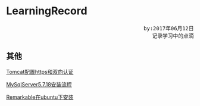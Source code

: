 # LearningRecord
<pre align="right">by:2017年06月12日<br>记录学习中的点滴</pre> 

## 其他
[Tomcat配置https和双向认证](https://github.com/kevin4908/LearningRecord/tree/master/other/Tomcat添加双向认证.md)

[MySqlServer5.7.18安装流程](https://github.com/kevin4908/LearningRecord/tree/master/other/MySqlServer5.7.18安装流程.md)

[Remarkable在ubuntu下安装](https://github.com/kevin4908/LearningRecord/tree/master/other/remarkable_install.md) 